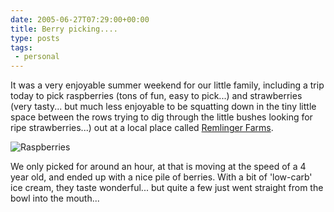 ```yaml
---
date: 2005-06-27T07:29:00+00:00
title: Berry picking....
type: posts
tags:
 - personal
---
```

It was a very enjoyable summer weekend for our little family, including a trip today to pick raspberries (tons of fun, easy to pick...) and strawberries (very tasty... but much less enjoyable to be squatting down in the tiny little space between the rows trying to dig through the little bushes looking for ripe strawberries...) out at a local place called [Remlinger Farms](https://www.RemlingerFarms.com).

![Raspberries](/images/raspberries.jpg)

We only picked for around an hour, at that is moving at the speed of a 4 year old, and ended up with a nice pile of berries. With a bit of 'low-carb' ice cream, they taste wonderful... but quite a few just went straight from the bowl into the mouth...
